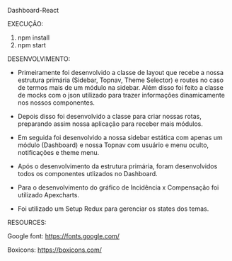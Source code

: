 Dashboard-React

EXECUÇÃO:

1. npm install
2. npm start

DESENVOLVIMENTO:

- Primeiramente foi desenvolvido a classe de layout que recebe a nossa estrutura primária (Sidebar, Topnav, Theme Selector) e routes no caso de termos mais de um módulo na sidebar. Além disso foi feito a classe de mocks com o json utilizado para trazer informações dinamicamente nos nossos componentes.

- Depois disso foi desenvolvido a classe para criar nossas rotas, preparando assim nossa aplicação para receber mais módulos.

- Em seguida foi desenvolvido a nossa sidebar estática com apenas um módulo (Dashboard) e nossa Topnav com usuário e menu oculto, notificações e theme menu. 

- Após o desenvolvimento da estrutura primária, foram desenvolvidos todos os componentes utlizados no Dashboard.

- Para o desenvolvimento do gráfico de Incidência x Compensação foi utilizado Apexcharts.

- Foi utilizado um Setup Redux para gerenciar os states dos temas.

RESOURCES:

Google font: https://fonts.google.com/

Boxicons: https://boxicons.com/


